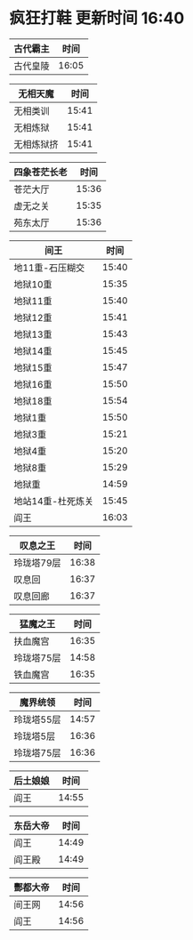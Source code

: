 # 疯狂打鞋 更新时间 16:40

| 古代霸主   | 时间    |
|--------|-------|
| 古代皇陵 | 16:05 |

| 无相天魔   | 时间    |
|--------|-------|
| 无相类训 | 15:41 |
| 无相炼狱 | 15:41 |
| 无相炼狱挤 | 15:41 |

| 四象苍茫长老   | 时间    |
|--------|-------|
| 苍茫大厅 | 15:36 |
| 虚无之关 | 15:35 |
| 苑东太厅 | 15:36 |

| 间王   | 时间    |
|--------|-------|
| 地11重-石压糊交 | 15:40 |
| 地狱10重 | 15:35 |
| 地狱11重 | 15:40 |
| 地狱12重 | 15:41 |
| 地狱13重 | 15:43 |
| 地狱14重 | 15:45 |
| 地狱15重 | 15:47 |
| 地狱16重 | 15:50 |
| 地狱18重 | 15:54 |
| 地狱1重 | 15:50 |
| 地狱3重 | 15:21 |
| 地狱4重 | 15:20 |
| 地狱8重 | 15:29 |
| 地狱重 | 14:59 |
| 地站14重-杜死炼关 | 15:45 |
| 阎王 | 16:03 |

| 叹息之王   | 时间    |
|--------|-------|
| 玲珑塔79层 | 16:38 |
| 叹息回 | 16:37 |
| 叹息回廊 | 16:37 |

| 猛魔之王   | 时间    |
|--------|-------|
| 扶血魔宫 | 16:35 |
| 玲珑塔75层 | 14:58 |
| 铁血魔宫 | 16:35 |

| 魔界统领   | 时间    |
|--------|-------|
| 玲珑塔55层 | 14:57 |
| 玲珑塔5层 | 16:36 |
| 玲珑塔75层 | 16:36 |

| 后土娘娘   | 时间    |
|--------|-------|
| 阎王 | 14:55 |

| 东岳大帝   | 时间    |
|--------|-------|
| 阎王 | 14:49 |
| 阎王殿 | 14:49 |

| 酆都大帝   | 时间    |
|--------|-------|
| 间王网 | 14:56 |
| 阎王 | 14:56 |